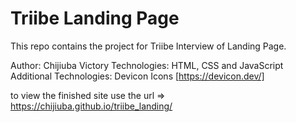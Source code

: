 # Triibe Landing Page
This repo contains the project for Triibe Interview of Landing Page.


Author: Chijiuba Victory
Technologies: HTML, CSS and JavaScript
Additional Technologies: Devicon Icons [https://devicon.dev/]



to view the finished site use the url => https://chijiuba.github.io/triibe_landing/
